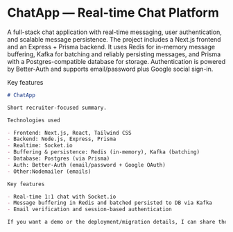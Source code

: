 # ChatApp — Real-time Chat Platform

A full-stack chat application with real-time messaging, user authentication, and scalable message persistence. The project includes a Next.js frontend and an Express + Prisma backend. It uses Redis for in-memory message buffering, Kafka for batching and reliably persisting messages, and Prisma with a Postgres-compatible database for storage. Authentication is powered by Better-Auth and supports email/password plus Google social sign-in.

Key features

```markdown
# ChatApp

Short recruiter-focused summary.

Technologies used

- Frontend: Next.js, React, Tailwind CSS
- Backend: Node.js, Express, Prisma
- Realtime: Socket.io
- Buffering & persistence: Redis (in-memory), Kafka (batching)
- Database: Postgres (via Prisma)
- Auth: Better-Auth (email/password + Google OAuth)
- Other:Nodemailer (emails)

Key features

- Real-time 1:1 chat with Socket.io
- Message buffering in Redis and batched persisted to DB via Kafka
- Email verification and session-based authentication

If you want a demo or the deployment/migration details, I can share the run steps and env list separately.
```
